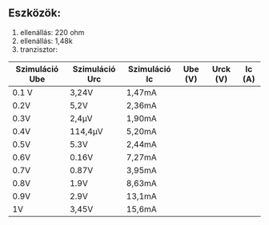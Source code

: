 
## Eszközök:
 1. ellenállás: 220 ohm
 2. ellenállás: 1,48k
 3. tranzisztor: 




| Szimuláció Ube | Szimuláció Urc  | Szimuláció Ic| Ube (V) | Urck (V) | Ic (A) |
|----------------|-----------------|--------------|---------|----------|--------|
|  0.1 V         |     3,24V       |    1,47mA    |         |          |        |
|  0.2V          |     5,2V        |    2,36mA    |         |          |        |
|  0.3V          |     2,4µV       |    1,90mA    |         |          |        |
|  0.4V          |     114,4µV     |    5,20mA    |         |          |        |
|  0.5V          |     5.3V        |    2,44mA    |         |          |        |
|  0.6V          |     0.16V       |    7,27mA    |         |          |        |
|  0.7V          |     0.87V       |    3,95mA    |         |          |        |
|  0.8V          |     1.9V        |    8,63mA    |         |          |        |
|  0.9V          |     2.9V        |    13,1mA    |         |          |        |
|  1V            |     3,45V       |    15,6mA    |         |          |        |
